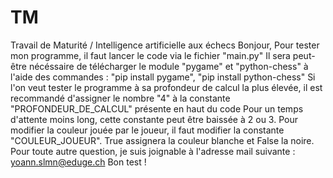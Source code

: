 # TM
Travail de Maturité / Intelligence artificielle aux échecs
Bonjour,
Pour tester mon programme, il faut lancer le code via le fichier "main.py"
Il sera peut-être nécéssaire de télécharger le module "pygame" et "python-chess" à l'aide des commandes : "pip install pygame", "pip install python-chess"
Si l'on veut tester le programme à sa profondeur de calcul la plus élevée, il est recommandé d'assigner le nombre "4" à la constante "PROFONDEUR_DE_CALCUL" présente en haut du code
Pour un temps d'attente moins long, cette constante peut être baissée à 2 ou 3.
Pour modifier la couleur jouée par le joueur, il faut modifier la constante "COULEUR_JOUEUR". True assignera la couleur blanche et False la noire.
Pour toute autre question, je suis joignable à l'adresse mail suivante : yoann.slmn@eduge.ch
Bon test !




